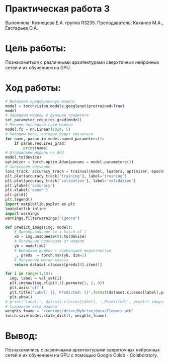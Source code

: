 # Практическая работа 3
Выполнила: Кузнецова Е.А. группа R3235.
Преподаватель: Каканов М.А., Евстафьев О.А.

# Цель работы:
Познакомиться с различными архитектурами сверхточных нейронных сетей и их обучением на GPU.

# Ход работы:
```python
# Выбираем предобученную модель
model = torchvision.models.googlenet(pretrained=True)
model
# Передаем модель в функцию градиента
set_parameter_requires_grad(model)
# Меняем последний слой модели
model.fc = nn.Linear(1024, 5)
# Выводим веса, которые будут обучаться
for name, param in model.named_parameters():
    if param.requires_grad:
        print(name)
# Отправляем модель на GPU
model.to(device) 
optimizer = torch.optim.Adam(params = model.parameters()) 
# Запускаем обучение
loss_track, accuracy_track = trainval(model, loaders, optimizer, epochs=10)
plt.plot(accuracy_track['training'], label='training')
plt.plot(accuracy_track['validation'], label='validation')
plt.ylabel('accuracy')
plt.xlabel('epoch')
plt.grid()
plt.legend()
import matplotlib.pyplot as plt
%matplotlib inline
import warnings
warnings.filterwarnings("ignore")

def predict_image(img, model):
    # Преобразование to a batch of 1
    xb = img.unsqueeze(0).to(device)
    # Получение прогнозов от модели
    yb = model(xb)
    # Выбираем индекс с наибольшей вероятностью
    _, preds  = torch.max(yb, dim=1)
    # Получение метки класса
    return dataset.classes[preds[0].item()]

for i in range(1,10):
  img, label = val_set[i]
  plt.imshow(img.clip(0,1).permute(1, 2, 0))
  plt.axis('off')
  plt.title('Label: {}, Predicted: {}'.format(dataset.classes[label],predict_image(img, model)))
  plt.show()
# print('Label:', dataset.classes[label], ',Predicted:', predict_image(img, ______))
# Сохраняем веса модели
weights_fname = '/content/drive/MyDrive/data/flowers.pth'
torch.save(model.state_dict(), weights_fname)
```

# Вывод:
Познакомились с различными архитектурами сверхточных нейронных сетей и их обучением на GPU с помощью Google Colab - Colaboratory.
